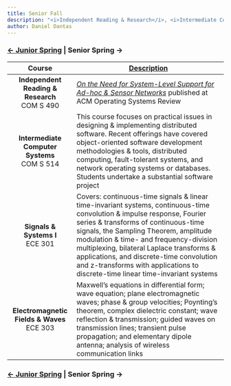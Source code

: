 ```yaml
---
title: Senior Fall 
description: "<i>Independent Reading & Research</i>, <i>Intermediate Computer Systems</i>, <i>Signals & Systems I</i>, and <i>Electromagnetic Fields & Waves</i>"
author: Daniel Dantas
---
```


### [← Junior Spring](https://dantasfiles.com/2001/01/22/cornell-junior-spring.html) | Senior Spring →

| Course | [Description](https://ecommons.cornell.edu/items/e10a1aa3-1375-4a9e-8dee-bdbca04bb429) |
| :---: | --- |
| **Independent Reading & Research** <br> COM S 490 | _[On the Need for System-Level Support for Ad-hoc & Sensor Networks](https://dantasfiles.com/2002/04/01/osr.html)_ published at ACM Operating Systems Review |
| **Intermediate Computer Systems** <br> COM S 514 | This course focuses on practical issues in designing & implementing distributed software. Recent offerings have covered object-oriented software development methodologies & tools, distributed computing, fault-tolerant systems, and network operating systems or databases. Students undertake a substantial software project |
| **Signals & Systems I** <br> ECE 301 | Covers: continuous-time signals & linear time-invariant systems, continuous-time convolution & impulse response, Fourier series & transforms of continuous-time signals, the Sampling Theorem, amplitude modulation & time- and frequency-division multiplexing, bilateral Laplace transforms & applications, and discrete-time convolution and z-transforms with applications to discrete-time linear time-invariant systems |
| **Electromagnetic Fields & Waves** <br> ECE 303 | Maxwell’s equations in differential form; wave equation; plane electromagnetic waves; phase & group velocities; Poynting’s theorem, complex dielectric constant; wave reflection & transmission; guided waves on transmission lines; transient pulse propagation; and elementary dipole antenna; analysis of wireless communication links |

### [← Junior Spring](https://dantasfiles.com/2001/01/22/cornell-junior-spring.html) | Senior Spring →
